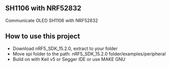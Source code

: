 ## SH1106 with NRF52832
 Communicate OLED SH1106 with NRF52832
## How to use this project

- Download nRF5_SDK_15.2.0, extract to your folder
- Move spi folder to the path: nRF5_SDK_15.2.0 folder/examples/peripheral
- Build on with Keil v5 or Segger IDE or use MAKE GNU